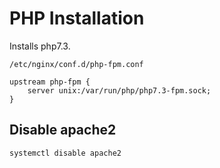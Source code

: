 # PHP Installation

Installs php7.3.

`/etc/nginx/conf.d/php-fpm.conf`
```
upstream php-fpm {
	server unix:/var/run/php/php7.3-fpm.sock;
}
```
## Disable apache2
```
systemctl disable apache2
```